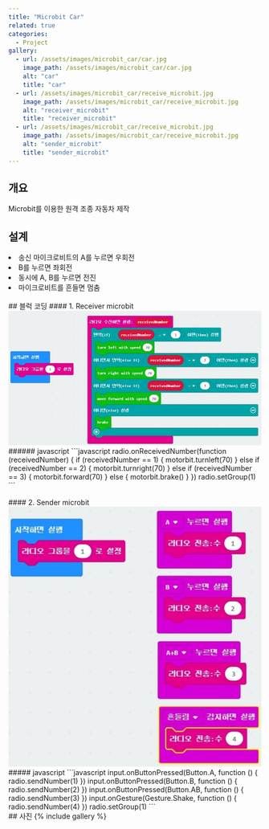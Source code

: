 ```yaml
---
title: "Microbit Car"
related: true
categories:
  - Project
gallery:
  - url: /assets/images/microbit_car/car.jpg
    image_path: /assets/images/microbit_car/car.jpg
    alt: "car"
    title: "car"
  - url: /assets/images/microbit_car/receive_microbit.jpg
    image_path: /assets/images/microbit_car/receive_microbit.jpg
    alt: "receiver_microbit"
    title: "receiver_microbit"
  - url: /assets/images/microbit_car/receive_microbit.jpg
    image_path: /assets/images/microbit_car/receive_microbit.jpg
    alt: "sender_microbit"
    title: "sender_microbit"
---
```


## 개요
Microbit를 이용한 원격 조종 자동차 제작

## 설계
<li>송신 마이크로비트의 A를 누르면 우회전</li>
<li>B를 누르면 좌회전</li>
<li>동시에 A, B를 누르면 전진</li>
<li>마이크로비트를 흔들면 멈춤</li>
<br>
## 블럭 코딩
#### 1. Receiver microbit
<img src="/assets/images/microbit_car/receiver.jpg">
###### javascript
```javascript
radio.onReceivedNumber(function (receivedNumber) {
    if (receivedNumber == 1) {
        motorbit.turnleft(70)
    } else if (receivedNumber == 2) {
        motorbit.turnright(70)
    } else if (receivedNumber == 3) {
        motorbit.forward(70)
    } else {
        motorbit.brake()
    }
})
radio.setGroup(1)
```
<br><br>
#### 2. Sender microbit
<img src="/assets/images/microbit_car/sender.jpg">
##### javascript
```javascript
input.onButtonPressed(Button.A, function () {
    radio.sendNumber(1)
})
input.onButtonPressed(Button.B, function () {
    radio.sendNumber(2)
})
input.onButtonPressed(Button.AB, function () {
    radio.sendNumber(3)
})
input.onGesture(Gesture.Shake, function () {
    radio.sendNumber(4)
})
radio.setGroup(1)
```
<br>
## 사진
{% include gallery %}
